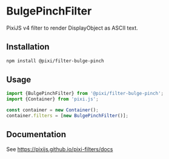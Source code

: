 # BulgePinchFilter

PixiJS v4 filter to render DisplayObject as ASCII text.

## Installation

```bash
npm install @pixi/filter-bulge-pinch
```

## Usage

```js
import {BulgePinchFilter} from '@pixi/filter-bulge-pinch';
import {Container} from 'pixi.js';

const container = new Container();
container.filters = [new BulgePinchFilter()];
```

## Documentation

See https://pixijs.github.io/pixi-filters/docs